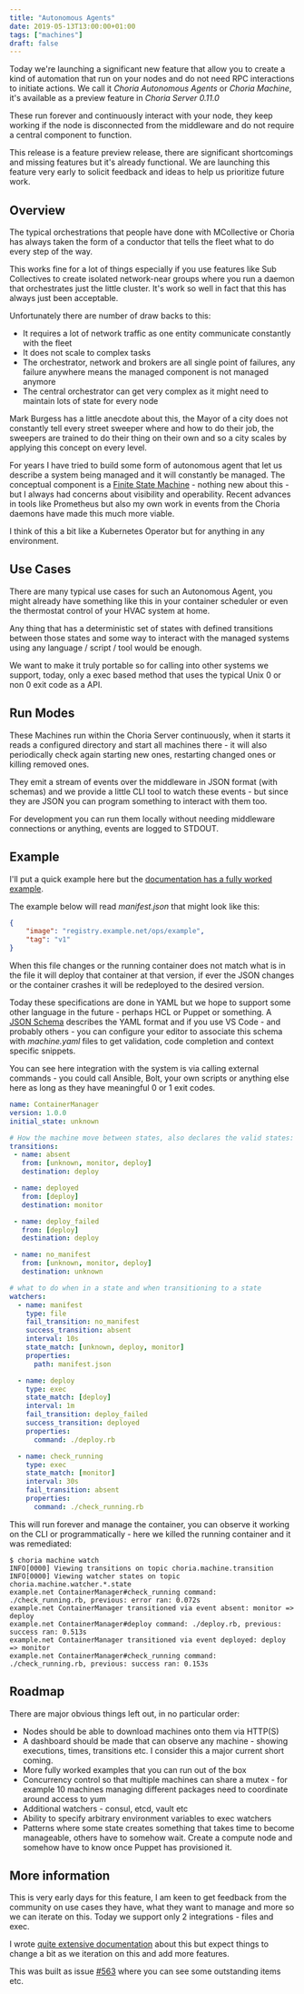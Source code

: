 ```yaml
---
title: "Autonomous Agents"
date: 2019-05-13T13:00:00+01:00
tags: ["machines"]
draft: false
---
```


Today we're launching a significant new feature that allow you to create a kind of automation that run on your nodes and do not need RPC interactions to initiate actions. We call it *Choria Autonomous Agents* or *Choria Machine*, it's available as a preview feature in *Choria Server 0.11.0*

These run forever and continuously interact with your node, they keep working if the node is disconnected from the middleware and do not require a central component to function.

This release is a feature preview release, there are significant shortcomings and missing features but it's already functional. We are launching this feature very early to solicit feedback and ideas to help us prioritize future work.

## Overview

The typical orchestrations that people have done with MCollective or Choria has always taken the form of a conductor that tells the fleet what to do every step of the way.

This works fine for a lot of things especially if you use features like Sub Collectives to create isolated network-near groups where you run a daemon that orchestrates just the little cluster. It's work so well in fact that this has always just been acceptable.

Unfortunately there are number of draw backs to this:

 * It requires a lot of network traffic as one entity communicate constantly with the fleet
 * It does not scale to complex tasks
 * The orchestrator, network and brokers are all single point of failures, any failure anywhere means the managed component is not managed anymore
 * The central orchestrator can get very complex as it might need to maintain lots of state for every node

Mark Burgess has a little anecdote about this, the Mayor of a city does not constantly tell every street sweeper where and how to do their job, the sweepers are trained to do their thing on their own and so a city scales by applying this concept on every level.

For years I have tried to build some form of autonomous agent that let us describe a system being managed and it will constantly be managed. The conceptual component is a [Finite State Machine](https://en.wikipedia.org/wiki/Finite-state_machine) - nothing new about this - but I always had concerns about visibility and operability. Recent advances in tools like Prometheus but also my own work in events from the Choria daemons have made this much more viable.

I think of this a bit like a Kubernetes Operator but for anything in any environment.

<!--more-->
## Use Cases

There are many typical use cases for such an Autonomous Agent, you might already have something like this in your container scheduler or even the thermostat control of your HVAC system at home.

Any thing that has a deterministic set of states with defined transitions between those states and some way to interact with the managed systems using any language / script / tool would be enough.

We want to make it truly portable so for calling into other systems we support, today, only a exec based method that uses the typical Unix 0 or non 0 exit code as a API.

## Run Modes

These Machines run within the Choria Server continuously, when it starts it reads a configured directory and start all machines there - it will also periodically check again starting new ones, restarting changed ones or killing removed ones.

They emit a stream of events over the middleware in JSON format (with schemas) and we provide a little CLI tool to watch these events - but since they are JSON you can program something to interact with them too.

For development you can run them locally without needing middleware connections or anything, events are logged to STDOUT.

## Example

I'll put a quick example here but the [documentation has a fully worked example](https://choria.io/docs/autoagents/example/).

The example below will read *manifest.json* that might look like this:

```json
{
    "image": "registry.example.net/ops/example",
    "tag": "v1"
}
```

When this file changes or the running container does not match what is in the file it will deploy that container at that version, if ever the JSON changes or the container crashes it will be redeployed to the desired version.

Today these specifications are done in YAML but we hope to support some other language in the future - perhaps HCL or Puppet or something. A [JSON Schema](https://choria.io/schemas/choria/machine/v1/manifest.json) describes the YAML format and if you use VS Code - and probably others - you can configure your editor to associate this schema with *machine.yaml* files to get validation, code completion and context specific snippets.

You can see here integration with the system is via calling external commands - you could call Ansible, Bolt, your own scripts or anything else here as long as they have meaningful 0 or 1 exit codes.

```yaml
name: ContainerManager
version: 1.0.0
initial_state: unknown

# How the machine move between states, also declares the valid states: unknown, monitor, deploy
transitions:
 - name: absent
   from: [unknown, monitor, deploy]
   destination: deploy

 - name: deployed
   from: [deploy]
   destination: monitor

 - name: deploy_failed
   from: [deploy]
   destination: deploy

 - name: no_manifest
   from: [unknown, monitor, deploy]
   destination: unknown

# what to do when in a state and when transitioning to a state
watchers:
  - name: manifest
    type: file
    fail_transition: no_manifest
    success_transition: absent
    interval: 10s
    state_match: [unknown, deploy, monitor]
    properties:
      path: manifest.json

  - name: deploy
    type: exec
    state_match: [deploy]
    interval: 1m
    fail_transition: deploy_failed
    success_transition: deployed
    properties:
      command: ./deploy.rb

  - name: check_running
    type: exec
    state_match: [monitor]
    interval: 30s
    fail_transition: absent
    properties:
      command: ./check_running.rb
```

This will run forever and manage the container, you can observe it working on the CLI or programmatically - here we killed the running container and it was remediated:

```nohighlight
$ choria machine watch
INFO[0000] Viewing transitions on topic choria.machine.transition
INFO[0000] Viewing watcher states on topic choria.machine.watcher.*.state
example.net ContainerManager#check_running command: ./check_running.rb, previous: error ran: 0.072s
example.net ContainerManager transitioned via event absent: monitor => deploy
example.net ContainerManager#deploy command: ./deploy.rb, previous: success ran: 0.513s
example.net ContainerManager transitioned via event deployed: deploy => monitor
example.net ContainerManager#check_running command: ./check_running.rb, previous: success ran: 0.153s
```

## Roadmap

There are major obvious things left out, in no particular order:

 * Nodes should be able to download machines onto them via HTTP(S)
 * A dashboard should be made that can observe any machine - showing executions, times, transitions etc. I consider this a major current short coming.
 * More fully worked examples that you can run out of the box
 * Concurrency control so that multiple machines can share a mutex - for example 10 machines managing different packages need to coordinate around access to yum
 * Additional watchers - consul, etcd, vault etc
 * Ability to specify arbitrary environment variables to exec watchers
 * Patterns where some state creates something that takes time to become manageable, others have to somehow wait. Create a compute node and somehow have to know once Puppet has provisioned it.

## More information

This is very early days for this feature, I am keen to get feedback from the community on use cases they have, what they want to manage and more so we can iterate on this. Today we support only 2 integrations - files and exec.

I wrote [quite extensive documentation](https://choria.io/docs/autoagents/) about this but expect things to change a bit as we iteration on this and add more features.

This was built as issue [#563](https://github.com/choria-io/go-choria/issues/563) where you can see some outstanding items etc.
